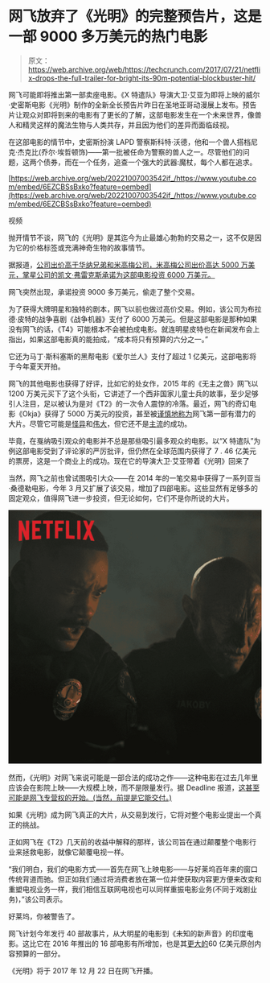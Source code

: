 # 网飞放弃了《光明》的完整预告片，这是一部 9000 多万美元的热门电影 

> 原文：<https://web.archive.org/web/https://techcrunch.com/2017/07/21/netflix-drops-the-full-trailer-for-bright-its-90m-potential-blockbuster-hit/>

网飞可能即将推出第一部卖座电影。《X 特遣队》导演大卫·艾亚为即将上映的威尔·史密斯电影《光明》制作的全新全长预告片昨日在圣地亚哥动漫展上发布。预告片让观众对即将到来的电影有了更长的了解，这部电影发生在一个未来世界，像兽人和精灵这样的魔法生物与人类共存，并且因为他们的差异而面临歧视。

在这部电影的情节中，史密斯扮演 LAPD 警察斯科特·沃德，他和一个兽人搭档尼克·杰克比(乔尔·埃哲顿饰)——第一批被任命为警察的兽人之一。尽管他们的问题，这两个债券，而在一个任务，追查一个强大的武器:魔杖，每个人都在追求。

[https://web.archive.org/web/20221007003542if_/https://www.youtube.com/embed/6EZCBSsBxko?feature=oembed](https://web.archive.org/web/20221007003542if_/https://www.youtube.com/embed/6EZCBSsBxko?feature=oembed)

视频

抛开情节不谈，网飞的《光明》是其迄今为止最雄心勃勃的交易之一，这不仅是因为它的价格标签或充满神奇生物的故事情节。

据报道，[公司出价高于华纳兄弟和米高梅公司，米高梅公司出价高达 5000 万美元，掌星公司的凯文·弗雷克斯承诺为这部电影投资 6000 万美元。](https://web.archive.org/web/20221007003542/http://deadline.com/2016/03/netflix-bright-will-smith-90-million-deal-david-ayer-joel-edgerton-max-landis-1201721574/)

网飞突然出现，承诺投资 9000 多万美元，偷走了整个交易。

为了获得大牌明星和独特的剧本，网飞以前也做过高价交易。例如，该公司为布拉德·皮特的战争喜剧《战争机器》支付了 6000 万美元。但是这部电影是那种如果没有网飞的话，《T4》可能根本不会被拍成电影。就连明星皮特也在新闻发布会上指出，如果这部电影真的能拍成，“成本将只有预算的六分之一。”

它还为马丁·斯科塞斯的黑帮电影《爱尔兰人》支付了超过 1 亿美元，这部电影将于今年夏天开拍。

网飞的其他电影也获得了好评，比如它的处女作，2015 年的《无主之兽》网飞以 1200 万美元买下了这个头衔，它讲述了一个西非国家儿童士兵的故事，至少足够引人注目，足以被认为是对《T2》的一次令人震惊的冷落。最近，网飞的奇幻电影《Okja》获得了 5000 万美元的投资，甚至被[谨慎地称为](https://web.archive.org/web/20221007003542/https://www.theguardian.com/film/2017/jun/28/okja-netflix-movies-jake-gyllenhaal-tilda-swinton)网飞第一部有潜力的大片。尽管它可能是[怪异](https://web.archive.org/web/20221007003542/http://www.vulture.com/2017/05/okja-review-cannes-2017.html)和[伟大](https://web.archive.org/web/20221007003542/http://www.metacritic.com/movie/okja)，但它还不是[主流](https://web.archive.org/web/20221007003542/http://ew.com/movies/2017/06/27/okja-ew-review/)的成功。

毕竟，在戛纳吸引观众的电影并不总是那些吸引最多观众的电影。以“X 特遣队”为例这部电影受到了评论家的严厉批评，但仍然在全球范围内获得了 7 . 46 亿美元的票房，这是一个商业上的成功。现在它的导演大卫·艾亚带着《光明》回来了

当然，网飞之前也曾试图吸引大众——在 2014 年的一笔交易中获得了一系列亚当·桑德勒电影，今年 3 月又扩展了该交易，增加了四部电影。这些显然有足够多的固定观众，值得网飞进一步投资，但无论如何，它们不是你所说的大片。

![](img/32994d713bab7d42d652f0eccc7d0ea2.png)

然而，《光明》对网飞来说可能是一部合法的成功之作——这种电影在过去几年里应该会在影院上映——大规模上映，而不是限量发行。据 Deadline 报道，[这甚至可能是网飞专营权的开始。(当然，前提是它能交付。)](https://web.archive.org/web/20221007003542/http://deadline.com/2016/03/netflix-bright-will-smith-90-million-deal-david-ayer-joel-edgerton-max-landis-1201721574/)

如果《光明》成为网飞真正的大片，从交易到发行，它将对整个电影业提出一个真正的挑战。

正如网飞在《T2》几天前的收益中解释的那样，该公司旨在通过颠覆整个电影行业来拯救电影，就像它颠覆电视一样。

“我们明白，我们的电影方式——首先在网飞上映电影——与好莱坞百年来的窗口传统背道而驰。但正如我们通过将消费者放在第一位并使获取内容更方便来改变和重塑电视业务一样，我们相信互联网电视也可以同样重振电影业务(不同于戏剧业务)，”该公司表示。

好莱坞，你被警告了。

网飞计划今年发行 40 部故事片，从大明星的电影到《未知的新声音》的印度电影。这比它在 2016 年推出的 16 部电影有所增加，也是其[更大的](https://web.archive.org/web/20221007003542/http://www.cnbc.com/2017/05/31/netflix-spending-6-billion-on-content-in-2017-ceo-reed-hastings.html)60 亿美元原创内容预算的一部分。

《光明》将于 2017 年 12 月 22 日在网飞开播。